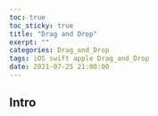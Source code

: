 ```yaml
---
toc: true
toc_sticky: true
title: "Drag and Drop"
exerpt: ""
categories: Drag_and_Drop
tags: iOS swift apple Drag_and_Drop
date: 2021-07-25 21:00:00
---
```


## Intro

